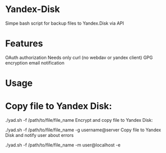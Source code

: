 # Yandex-Disk
Simpe bash script for backup files to Yandex.Disk via API


# Features

OAuth authorization
Needs only curl (no webdav or yandex client)
GPG encryption
email notification


# Usage

# Copy file to Yandex Disk:

./yad.sh -f /path/to/file/file_name
Encrypt and copy file to Yandex Disk:

./yad.sh -f /path/to/file/file_name -g username@server
Copy file to Yandex Disk and notify user about errors

./yad.sh -f /path/to/file/file_name -m user@localhost -e
